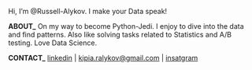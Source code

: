 Hi, I’m @Russell-Alykov. I make your Data speak!


**ABOUT_**
On my way to become Python-Jedi.
I enjoy to dive into the data and find patterns.
Also like solving tasks related to Statistics and A/B testing.
Love Data Science.

**CONTACT_**
   [linkedin](https://linkedin.com/in/ruslan-alykov) 
   | kipia.ralykov@gmail.com 
   | [insatgram](https://www.instagram.com/el_rra/)
<!---
Russell-Alykov/Russell-Alykov is a ✨ special ✨ repository because its `README.md` (this file) appears on your GitHub profile.
You can click the Preview link to take a look at your changes.
--->
